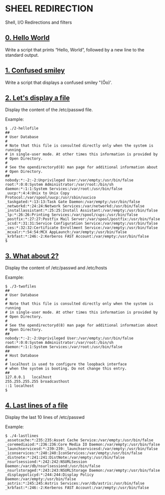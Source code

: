 # SHEEL REDIRECTION
Shell, I/O Redirections and filters

## [0. Hello World](0-hello_world "Hello")
Write a script that prints “Hello, World”, followed by a new line to the standard output.

## [1. Confused smiley](1-confused_smiley "smiley")
Write a script that displays a confused smiley "(Ôo)'.

## [2. Let's display a file](2-hellofile "file")
Display the content of the /etc/passwd file.

Example:

	$ ./2-hellofile
	##
	# User Database
	#
	# Note that this file is consulted directly only when the system is running
	# in single-user mode. At other times this information is provided by
	# Open Directory.
	#
	# See the opendirectoryd(8) man page for additional information about
	# Open Directory.
	##
	nobody:*:-2:-2:Unprivileged User:/var/empty:/usr/bin/false
	root:*:0:0:System Administrator:/var/root:/bin/sh
	daemon:*:1:1:System Services:/var/root:/usr/bin/false
	_uucp:*:4:4:Unix to Unix Copy Protocol:/var/spool/uucp:/usr/sbin/uucico
	_taskgated:*:13:13:Task Gate Daemon:/var/empty:/usr/bin/false
	_networkd:*:24:24:Network Services:/var/networkd:/usr/bin/false
	_installassistant:*:25:25:Install Assistant:/var/empty:/usr/bin/false
	_lp:*:26:26:Printing Services:/var/spool/cups:/usr/bin/false
	_postfix:*:27:27:Postfix Mail Server:/var/spool/postfix:/usr/bin/false
	_scsd:*:31:31:Service Configuration Service:/var/empty:/usr/bin/false
	_ces:*:32:32:Certificate Enrollment Service:/var/empty:/usr/bin/false
	_mcxalr:*:54:54:MCX AppLaunch:/var/empty:/usr/bin/false
	_krbfast:*:246:-2:Kerberos FAST Account:/var/empty:/usr/bin/false
	$

## [3. What about 2?](3-twofiles "2")
Display the content of /etc/passwd and /etc/hosts

Example:

	$ ./3-twofiles
	##
	# User Database
	#
	# Note that this file is consulted directly only when the system is running
	# in single-user mode. At other times this information is provided by
	# Open Directory.
	#
	# See the opendirectoryd(8) man page for additional information about
	# Open Directory.
	##
	nobody:*:-2:-2:Unprivileged User:/var/empty:/usr/bin/false
	root:*:0:0:System Administrator:/var/root:/bin/sh
	daemon:*:1:1:System Services:/var/root:/usr/bin/false
	##
	# Host Database
	#
	# localhost is used to configure the loopback interface
	# when the system is booting. Do not change this entry.
	##
	127.0.0.1   localhost
	255.255.255.255 broadcasthost
	::1 localhost
	$

## [4. Last lines of a file](4-lastlines "last")
Display the last 10 lines of /etc/passwd

Example:

	$ ./4-lastlines
	_assetcache:*:235:235:Asset Cache Service:/var/empty:/usr/bin/false
	_coremediaiod:*:236:236:Core Media IO Daemon:/var/empty:/usr/bin/false
	_launchservicesd:*:239:239:_launchservicesd:/var/empty:/usr/bin/false
	_iconservices:*:240:240:IconServices:/var/empty:/usr/bin/false
	_distnote:*:241:241:DistNote:/var/empty:/usr/bin/false
	_nsurlsessiond:*:242:242:NSURLSession Daemon:/var/db/nsurlsessiond:/usr/bin/false
	_nsurlstoraged:*:243:243:NSURLStorage Daemon:/var/empty:/usr/bin/false
	_displaypolicyd:*:244:244:Display Policy Daemon:/var/empty:/usr/bin/false
	_astris:*:245:245:Astris Services:/var/db/astris:/usr/bin/false
	_krbfast:*:246:-2:Kerberos FAST Account:/var/empty:/usr/bin/false

